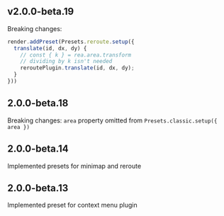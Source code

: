 ## v2.0.0-beta.19

Breaking changes:

```ts
render.addPreset(Presets.reroute.setup({
  translate(id, dx, dy) {
    // const { k } = rea.area.transform
    // dividing by k isn't needed
    reroutePlugin.translate(id, dx, dy);
  }
}))
```

## 2.0.0-beta.18

Breaking changes: `area` property omitted from `Presets.classic.setup({ area })`

## 2.0.0-beta.14

Implemented presets for minimap and reroute


## 2.0.0-beta.13

Implemented preset for context menu plugin
